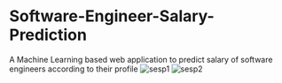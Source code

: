# Software-Engineer-Salary-Prediction
A Machine Learning based web application to predict salary of software engineers according to their profile
![sesp1](https://github.com/lucio617/Software-Engineer-Salary-Prediction/assets/55478160/8fba9cf5-f92d-4907-b9c6-fc2dd15f9844)
![sesp2](https://github.com/lucio617/Software-Engineer-Salary-Prediction/assets/55478160/65c6a24d-7f60-467c-9036-b4532a3dd45e)
